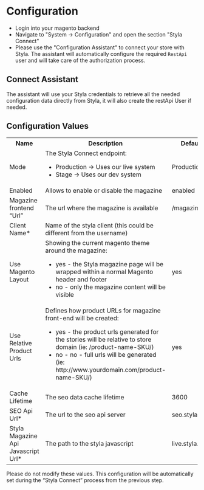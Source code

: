 # Configuration
* Login into your magento backend
* Navigate to "System -> Configuration" and open the section "Styla Connect"
* Please use the "Configuration Assistant" to connect your store with Styla. The assistant will automatically configure the required `RestApi` user and will take care of the authorization process.

## Connect Assistant

The assistant will use your Styla credentials to retrieve all the needed configuration data directly from Styla, it will also create the restApi User if needed.

## Configuration Values

<table>
<tr>
<th>Name</th>
<th>Description</th>
<th>Default</th>
</tr>

<tr>
<td>Mode</td>
<td>The Styla Connect endpoint:

<ul>
<li>Production -&gt; Uses our live system

</li>
<li>Stage -&gt; Uses our dev system

</li>
</ul>

</td>
<td>Production</td>
</tr>

<tr>
<td>Enabled</td>
<td>Allows to enable or disable the magazine</td>
<td>enabled</td>
</tr>

<tr>
<td>Magazine frontend “Url”</td>
<td>The url where the magazine is available</td>
<td>/magazin</td>
</tr>

<tr>
<td>Client Name*</td>
<td>Name of the styla client (this could be different from the username)</td>
<td></td>
</tr>

<tr>
<td>Use Magento Layout</td>
<td>Showing the current magento theme around the magazine:

<ul>
<li>yes - the Styla magazine page will be wrapped within a normal Magento header and
footer

</li>
<li>no - only the magazine content will be visible

</li>
</ul>

</td>
<td>yes</td>
</tr>

<tr>
<td>Use Relative Product Urls</td>
<td>Defines how product URLs for magazine front-end will be created:

<ul>
<li>yes - the product urls generated for the stories will be relative to store domain (ie: /product-name-SKU/)
</li>
<li>no - no - full urls will be generated (ie: http://www.yourdomain.com/product-name-SKU/)
</li>
</ul>

</td>
<td>yes</td>
</tr>

<tr>
<td>Cache Lifetime</td>
<td>The seo data cache lifetime</td>
<td>3600</td>
</tr>

<tr>
<td>SEO Api Url*</td>
<td>The url to the seo api server</td>
<td>seo.styla.com</td>
</tr>

<tr>
<td>Styla Magazine Api Javascript Url*</td>
<td>The path to the styla javascript</td>
<td>live.styla.com</td>
</tr>


</table>

Please do not modify these values. This configuration will be automatically set during the “Styla Connect” process from the previous step.
